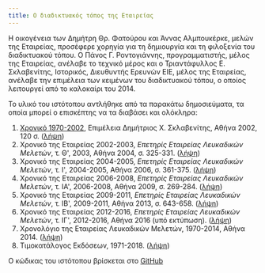 ```yaml
---
title: Ο διαδικτυακός τόπος της Εταιρείας
---
```


Η οικογένεια  των Δημήτρη Θρ. Φατούρου και Άννας Αλμπουκέρκε, μελών της Εταιρείας, προσέφερε χορηγία για τη  δημιουργία και τη φιλοξενία του διαδικτυακού τόπου. Ο Πάνος Γ. Ροντογιάννης, προγραμματιστής, μέλος της Εταιρείας, ανέλαβε το τεχνικό μέρος και ο Τριαντάφυλλος Ε. Σκλαβενίτης, Ιστορικός, Διευθυντής Ερευνών ΕΙΕ, μέλος της Εταιρείας, ανέλαβε την επιμέλεια των κειμένων του διαδικτυακού τόπου, ο οποίος λειτουργεί από το καλοκαίρι του 2014.

Το υλικό του ιστότοπου αντλήθηκε από τα παρακάτω δημοσιεύματα, τα οποία μπορεί ο επισκέπτης να τα διαβάσει και ολόκληρα:

1. [Χρονικό 1970-2002](/publications/epetiaka-afierwmata/xroniko_1970-2002.html), Επιμέλεια Δημήτριος Χ. Σκλαβενίτης, Αθήνα 2002, 120 σ. \([λήψη](/documents/xroniko_1970-2002_low.pdf)\)
2. Χρονικό της Εταιρείας 2002-2003, *Επετηρίς Εταιρείας Λευκαδικών Μελετών*, τ. Θ', 2003, Αθήνα 2004, σ. 325-331. \([λήψη](/documents/xroniko_2002-2003.pdf)\)
3. Χρονικό της Εταιρείας 2004-2005, *Επετηρίς Εταιρείας Λευκαδικών Μελετών*, τ. Ι', 2004-2005, Αθήνα 2006, σ. 361-375. \([λήψη](/documents/xroniko_2004-2005.pdf)\)
4. Χρονικό της Εταιρείας 2006-2008, *Επετηρίς Εταιρείας Λευκαδικών Μελετών*, τ. ΙΑ', 2006-2008, Αθήνα 2009, σ. 269-284. \([λήψη](/documents/xroniko_2006-2008.pdf)\)
5. Χρονικό της Εταιρείας 2009-2011, *Επετηρίς Εταιρείας Λευκαδικών Μελετών*, τ. ΙΒ', 2009-2011, Αθήνα 2013, σ. 643-658. \([λήψη](/documents/xroniko_2009-2011.pdf)\)
6. Χρονικό της Εταιρείας 2012-2016, *Επετηρίς Εταιρείας Λευκαδικών Μελετών*, τ. ΙΓ', 2012-2016, Αθήνα 2016 \(υπό εκτύπωση\). \([λήψη](/documents/xroniko_2012-2016.pdf)\)
7. Χρονολόγιο της Εταιρείας Λευκαδικών Μελετών, 1970-2014, Αθήνα 2014. \([λήψη](/documents/xronologio_1970-2014.pdf)\)
8. Τιμοκατάλογος Εκδόσεων, 1971-2018. \([λήψη](/documents/katalogos.pdf)\)

Ο κώδικας του ιστότοπου βρίσκεται στο [GitHub](https://github.com/prontog/elm)
